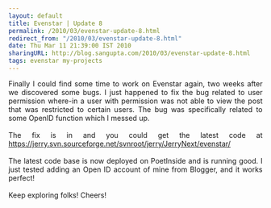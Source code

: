 ```yaml
---
layout: default
title: Evenstar | Update 8
permalink: /2010/03/evenstar-update-8.html
redirect_from: "/2010/03/evenstar-update-8.html"
date: Thu Mar 11 21:39:00 IST 2010
sharingURL: http://blog.sangupta.com/2010/03/evenstar-update-8.html
tags: evenstar my-projects
---
```

<p align="justify">Finally I could find some time to work on Evenstar again, two weeks after we discovered some bugs. I just happened to fix the bug related to user permission where-in a user with permission was not able to view the post that was restricted to certain users. The bug was specifically related to some OpenID function which I messed up.<br><br>The fix is in and you could get the latest code at <a href="https://jerry.svn.sourceforge.net/svnroot/jerry/JerryNext/evenstar/">https://jerry.svn.sourceforge.net/svnroot/jerry/JerryNext/evenstar/</a><br><br>The latest code base is now deployed on PoetInside and is running good. I just tested adding an Open ID account of mine from Blogger, and it works perfect!<br><br>Keep exploring folks! Cheers!</p>
